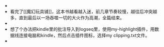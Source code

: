 -
- 看完了[[魔幻玩具铺]]，这本书越看越入迷，前几章节奏较慢，越往后冲突越多，直到最后以一场吞噬一切的大火作为高潮，全篇结束。
-
- 想了个办法把kindle里的批注导入到logseq里，使用my-highlight插件，用数据线连接电脑和kindle，然后点击插件图标，选择my clipping.txt文件。
-